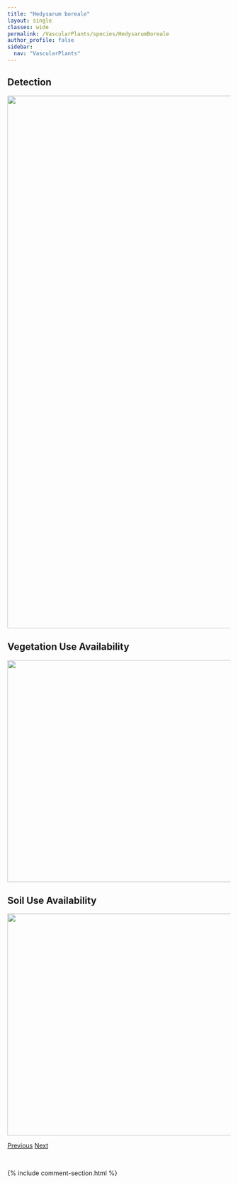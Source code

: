 ```yaml
---
title: "Hedysarum boreale"
layout: single
classes: wide
permalink: /VascularPlants/species/HedysarumBoreale
author_profile: false
sidebar:
  nav: "VascularPlants"
---
```


<h2>Detection</h2>

<a href="https://drive.google.com/uc?export=view&id=1wY0VpMBjBwmrSsIJ-tJSLqFBCwNtPUXN">
<img src="https://drive.google.com/uc?export=view&id=1wY0VpMBjBwmrSsIJ-tJSLqFBCwNtPUXN" height = "1200" width = "800">
</a>


<h2>Vegetation Use Availability</h2>

<a href="https://drive.google.com/uc?export=view&id=1JrfX_7FtptMJsEcAmQrj9u4u0-5gql4h">
<img src="https://drive.google.com/uc?export=view&id=1JrfX_7FtptMJsEcAmQrj9u4u0-5gql4h" height = "500" width = "1000">
</a>


<h2>Soil Use Availability</h2>

<a href="https://drive.google.com/uc?export=view&id=157zkHWHul2r636AkItkjnK9fXQp3yBCN">
<img src="https://drive.google.com/uc?export=view&id=157zkHWHul2r636AkItkjnK9fXQp3yBCN" height = "500" width = "1000">
</a>


<a href="/DevelopmentWebsite/VascularPlants/species/HedysarumAmericanum" class="pagination--pager" title="Alpine Hedysarum">Previous</a> <a href="/DevelopmentWebsite/VascularPlants/species/HedysarumSulphurescens" class="pagination--pager" title="Yellow Hedysarum">Next</a>

<p>&nbsp;</p>

{% include comment-section.html %}
